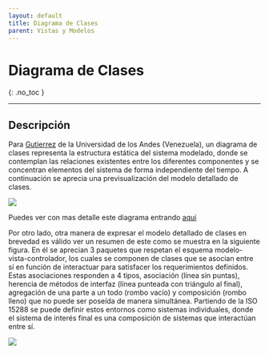 ```yaml
---
layout: default
title: Diagrama de Clases
parent: Vistas y Modelos
---
```


# Diagrama de Clases
{: .no_toc }


---

## Descripción

Para [Gutierrez](https://www.codecompiling.net/files/slides/UML_clase_04_UML_clases.pdf) de la Universidad de los Andes (Venezuela), un diagrama de clases representa la estructura estática del sistema modelado, donde se contemplan las relaciones existentes entre los diferentes componentes y se concentran elementos del sistema de forma independiente del tiempo. A continuación se aprecia una previsualización del modelo detallado de clases.

![](https://64.media.tumblr.com/06be574f86735c001a13fd580783fee8/6cf3f47312bac3a1-32/s2048x3072/3acde629af975e02645f3868e275ec9238945751.png)

Puedes ver con mas detalle este diagrama entrando [aquí](Diagrama_Clases.png)

Por otro lado, otra manera de expresar el modelo detallado de clases en brevedad es válido ver un resumen de este como se muestra en la siguiente figura. En él se aprecian 3 paquetes que respetan el esquema modelo-vista-controlador, los cuales se componen de clases que se asocian entre sí en función de interactuar para satisfacer los requerimientos definidos. Estas asociaciones responden a 4 tipos, asociación (línea sin puntas), herencia de métodos de interfaz (línea punteada con triángulo al final), agregación de una parte a un todo (rombo vacío) y composición (rombo lleno) que no puede ser poseída de manera simultánea. Partiendo de la ISO 15288 se puede definir estos entornos como sistemas individuales, donde el sistema de interés final es una composición de sistemas que interactúan entre sí.


![](https://64.media.tumblr.com/2db560f8beb82bfeec3eba012080a277/800e404f16c182b4-1e/s1280x1920/62bd5725eb416da8a49d2bd1addb1ffd341c3019.png)


